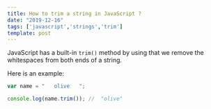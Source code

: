 ```yaml
---
title: How to trim a string in JavaScript ?
date: "2019-12-16"
tags: ['javascript','strings','trim']
template: post
---
```


JavaScript has a built-in `trim()` method by using that we remove the whitespaces from both ends of a string.

Here is an example:

```js
var name = "   olive   ";

console.log(name.trim()); //  "olive"
```
